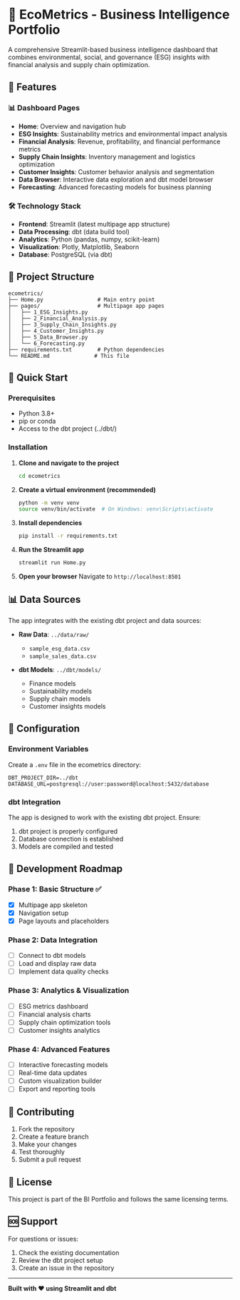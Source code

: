# 🌱 EcoMetrics - Business Intelligence Portfolio

A comprehensive Streamlit-based business intelligence dashboard that combines environmental, social, and governance (ESG) insights with financial analysis and supply chain optimization.

## 🚀 Features

### 📊 Dashboard Pages
- **Home**: Overview and navigation hub
- **ESG Insights**: Sustainability metrics and environmental impact analysis
- **Financial Analysis**: Revenue, profitability, and financial performance metrics
- **Supply Chain Insights**: Inventory management and logistics optimization
- **Customer Insights**: Customer behavior analysis and segmentation
- **Data Browser**: Interactive data exploration and dbt model browser
- **Forecasting**: Advanced forecasting models for business planning

### 🛠️ Technology Stack
- **Frontend**: Streamlit (latest multipage app structure)
- **Data Processing**: dbt (data build tool)
- **Analytics**: Python (pandas, numpy, scikit-learn)
- **Visualization**: Plotly, Matplotlib, Seaborn
- **Database**: PostgreSQL (via dbt)

## 📁 Project Structure

```
ecometrics/
├── Home.py                 # Main entry point
├── pages/                  # Multipage app pages
│   ├── 1_ESG_Insights.py
│   ├── 2_Financial_Analysis.py
│   ├── 3_Supply_Chain_Insights.py
│   ├── 4_Customer_Insights.py
│   ├── 5_Data_Browser.py
│   └── 6_Forecasting.py
├── requirements.txt        # Python dependencies
└── README.md              # This file
```

## 🚀 Quick Start

### Prerequisites
- Python 3.8+
- pip or conda
- Access to the dbt project (../dbt/)

### Installation

1. **Clone and navigate to the project**
   ```bash
   cd ecometrics
   ```

2. **Create a virtual environment (recommended)**
   ```bash
   python -m venv venv
   source venv/bin/activate  # On Windows: venv\Scripts\activate
   ```

3. **Install dependencies**
   ```bash
   pip install -r requirements.txt
   ```

4. **Run the Streamlit app**
   ```bash
   streamlit run Home.py
   ```

5. **Open your browser**
   Navigate to `http://localhost:8501`

## 📊 Data Sources

The app integrates with the existing dbt project and data sources:

- **Raw Data**: `../data/raw/`
  - `sample_esg_data.csv`
  - `sample_sales_data.csv`

- **dbt Models**: `../dbt/models/`
  - Finance models
  - Sustainability models
  - Supply chain models
  - Customer insights models

## 🔧 Configuration

### Environment Variables
Create a `.env` file in the ecometrics directory:
```env
DBT_PROJECT_DIR=../dbt
DATABASE_URL=postgresql://user:password@localhost:5432/database
```

### dbt Integration
The app is designed to work with the existing dbt project. Ensure:
1. dbt project is properly configured
2. Database connection is established
3. Models are compiled and tested

## 🎯 Development Roadmap

### Phase 1: Basic Structure ✅
- [x] Multipage app skeleton
- [x] Navigation setup
- [x] Page layouts and placeholders

### Phase 2: Data Integration
- [ ] Connect to dbt models
- [ ] Load and display raw data
- [ ] Implement data quality checks

### Phase 3: Analytics & Visualization
- [ ] ESG metrics dashboard
- [ ] Financial analysis charts
- [ ] Supply chain optimization tools
- [ ] Customer insights analytics

### Phase 4: Advanced Features
- [ ] Interactive forecasting models
- [ ] Real-time data updates
- [ ] Custom visualization builder
- [ ] Export and reporting tools

## 🤝 Contributing

1. Fork the repository
2. Create a feature branch
3. Make your changes
4. Test thoroughly
5. Submit a pull request

## 📝 License

This project is part of the BI Portfolio and follows the same licensing terms.

## 🆘 Support

For questions or issues:
1. Check the existing documentation
2. Review the dbt project setup
3. Create an issue in the repository

---

**Built with ❤️ using Streamlit and dbt** 